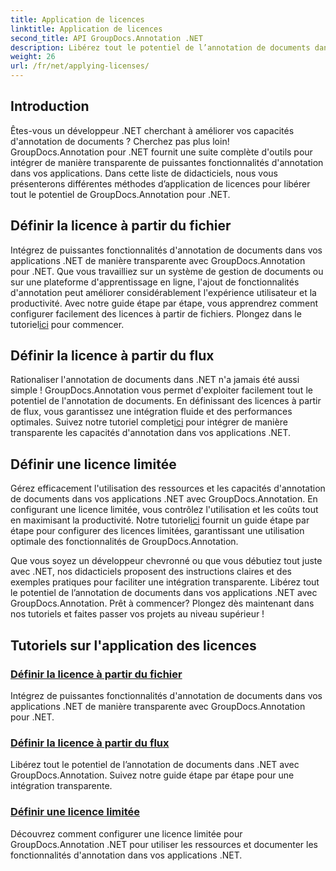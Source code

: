 ```yaml
---
title: Application de licences
linktitle: Application de licences
second_title: API GroupDocs.Annotation .NET
description: Libérez tout le potentiel de l’annotation de documents dans .NET avec GroupDocs.Annotation. Suivez nos didacticiels étape par étape pour une intégration transparente.
weight: 26
url: /fr/net/applying-licenses/
---
```

## Introduction

Êtes-vous un développeur .NET cherchant à améliorer vos capacités d'annotation de documents ? Cherchez pas plus loin! GroupDocs.Annotation pour .NET fournit une suite complète d'outils pour intégrer de manière transparente de puissantes fonctionnalités d'annotation dans vos applications. Dans cette liste de didacticiels, nous vous présenterons différentes méthodes d’application de licences pour libérer tout le potentiel de GroupDocs.Annotation pour .NET.

## Définir la licence à partir du fichier
Intégrez de puissantes fonctionnalités d'annotation de documents dans vos applications .NET de manière transparente avec GroupDocs.Annotation pour .NET. Que vous travailliez sur un système de gestion de documents ou sur une plateforme d'apprentissage en ligne, l'ajout de fonctionnalités d'annotation peut améliorer considérablement l'expérience utilisateur et la productivité. Avec notre guide étape par étape, vous apprendrez comment configurer facilement des licences à partir de fichiers. Plongez dans le tutoriel[ici](./set-license-from-file/) pour commencer.

## Définir la licence à partir du flux
 Rationaliser l'annotation de documents dans .NET n'a jamais été aussi simple ! GroupDocs.Annotation vous permet d'exploiter facilement tout le potentiel de l'annotation de documents. En définissant des licences à partir de flux, vous garantissez une intégration fluide et des performances optimales. Suivez notre tutoriel complet[ici](./set-license-from-stream/) pour intégrer de manière transparente les capacités d'annotation dans vos applications .NET.

## Définir une licence limitée
Gérez efficacement l'utilisation des ressources et les capacités d'annotation de documents dans vos applications .NET avec GroupDocs.Annotation. En configurant une licence limitée, vous contrôlez l'utilisation et les coûts tout en maximisant la productivité. Notre tutoriel[ici](./set-metered-license/) fournit un guide étape par étape pour configurer des licences limitées, garantissant une utilisation optimale des fonctionnalités de GroupDocs.Annotation.

Que vous soyez un développeur chevronné ou que vous débutiez tout juste avec .NET, nos didacticiels proposent des instructions claires et des exemples pratiques pour faciliter une intégration transparente. Libérez tout le potentiel de l’annotation de documents dans vos applications .NET avec GroupDocs.Annotation. Prêt à commencer? Plongez dès maintenant dans nos tutoriels et faites passer vos projets au niveau supérieur !

## Tutoriels sur l'application des licences
### [Définir la licence à partir du fichier](./set-license-from-file/)
Intégrez de puissantes fonctionnalités d'annotation de documents dans vos applications .NET de manière transparente avec GroupDocs.Annotation pour .NET.
### [Définir la licence à partir du flux](./set-license-from-stream/)
Libérez tout le potentiel de l’annotation de documents dans .NET avec GroupDocs.Annotation. Suivez notre guide étape par étape pour une intégration transparente.
### [Définir une licence limitée](./set-metered-license/)
Découvrez comment configurer une licence limitée pour GroupDocs.Annotation .NET pour utiliser les ressources et documenter les fonctionnalités d'annotation dans vos applications .NET.